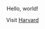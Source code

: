 <html lang="en">
  <body style="text-align:center;">
    <p>Hello, world!</p>
    <p></p>
    <p>Visit <a href="https://www.harvard.edu/">Harvard</a></p>
  </body>
</html>
